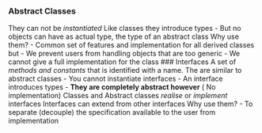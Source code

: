### Abstract Classes

They can not be *instantiated* Like classes they introduce types - But
no objects can have as actual type, the type of an abstract class Why
use them? - Common set of features and implementation for all derived
classes but - We prevent users from handling objects that are too
generic - We cannot give a full implementation for the class \###
Interfaces A set of *methods and constants* that is identified with a
name. The are similar to abstract classes - You cannot instantiate
interfaces - An interface introduces types - **They are completely
abstract however** ( No implementation) Classes and Abstract classes
*realise* or *implement* interfaces Interfaces can extend from other
interfaces Why use them? - To separate (decouple) the specification
available to the user from implementation
